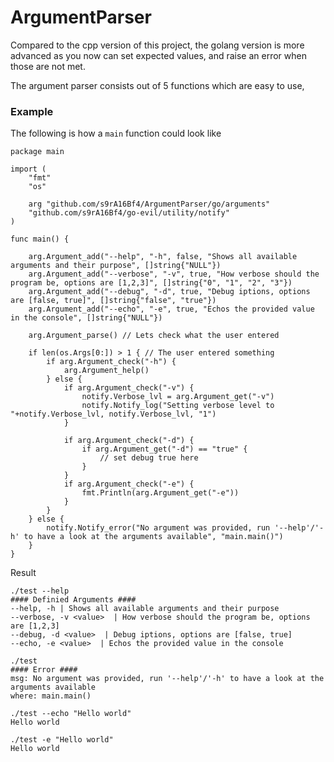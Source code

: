 # ArgumentParser

Compared to the cpp version of this project, the golang version is more advanced as you now can set expected values, and raise an error when those are not met.

The argument parser consists out of 5 functions which are easy to use, 


### Example
The following is how a `main` function could look like
```
package main

import (
	"fmt"
	"os"

	arg "github.com/s9rA16Bf4/ArgumentParser/go/arguments"
	"github.com/s9rA16Bf4/go-evil/utility/notify"
)

func main() {

	arg.Argument_add("--help", "-h", false, "Shows all available arguments and their purpose", []string{"NULL"})
	arg.Argument_add("--verbose", "-v", true, "How verbose should the program be, options are [1,2,3]", []string{"0", "1", "2", "3"})
	arg.Argument_add("--debug", "-d", true, "Debug iptions, options are [false, true]", []string{"false", "true"})
	arg.Argument_add("--echo", "-e", true, "Echos the provided value in the console", []string{"NULL"})

	arg.Argument_parse() // Lets check what the user entered

	if len(os.Args[0:]) > 1 { // The user entered something
		if arg.Argument_check("-h") {
			arg.Argument_help()
		} else {
			if arg.Argument_check("-v") {
				notify.Verbose_lvl = arg.Argument_get("-v")
				notify.Notify_log("Setting verbose level to "+notify.Verbose_lvl, notify.Verbose_lvl, "1")
			}

			if arg.Argument_check("-d") {
				if arg.Argument_get("-d") == "true" {
					// set debug true here
				}
			}
			if arg.Argument_check("-e") {
				fmt.Println(arg.Argument_get("-e"))
			}
		}
	} else {
		notify.Notify_error("No argument was provided, run '--help'/'-h' to have a look at the arguments available", "main.main()")
	}
}

```
Result
```
./test --help
#### Definied Arguments ####
--help, -h | Shows all available arguments and their purpose
--verbose, -v <value>  | How verbose should the program be, options are [1,2,3]
--debug, -d <value>  | Debug iptions, options are [false, true]
--echo, -e <value>  | Echos the provided value in the console

./test
#### Error ####
msg: No argument was provided, run '--help'/'-h' to have a look at the arguments available
where: main.main()

./test --echo "Hello world"
Hello world

./test -e "Hello world"
Hello world
```
